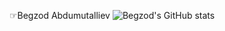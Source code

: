 ☞Begzod Abdumutalliev
![Begzod's GitHub stats](https://github-readme-stats.vercel.app/api?username=bekzod4606)
